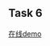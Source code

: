 ## Task 6

[在线demo](https://cdn.rawgit.com/Front-TURING/BaiDu-IFE/master/Lin/The-First-Stage/Task6/index.html)